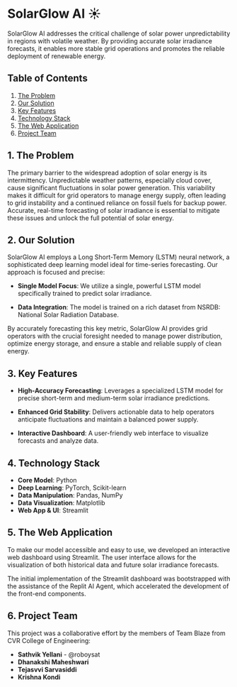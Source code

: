 # SolarGlow AI ☀️

SolarGlow AI addresses the critical challenge of solar power unpredictability in regions with volatile weather. By providing accurate solar irradiance forecasts, it enables more stable grid operations and promotes the reliable deployment of renewable energy.

## Table of Contents

1. [The Problem](#the-problem)
2. [Our Solution](#our-solution)
3. [Key Features](#key-features)
4. [Technology Stack](#technology-stack)
5. [The Web Application](#the-web-application)
6. [Project Team](#project-team)

## 1. The Problem

The primary barrier to the widespread adoption of solar energy is its intermittency. Unpredictable weather patterns, especially cloud cover, cause significant fluctuations in solar power generation. This variability makes it difficult for grid operators to manage energy supply, often leading to grid instability and a continued reliance on fossil fuels for backup power. Accurate, real-time forecasting of solar irradiance is essential to mitigate these issues and unlock the full potential of solar energy.

## 2. Our Solution

SolarGlow AI employs a Long Short-Term Memory (LSTM) neural network, a sophisticated deep learning model ideal for time-series forecasting. Our approach is focused and precise:

- **Single Model Focus**: We utilize a single, powerful LSTM model specifically trained to predict solar irradiance.

- **Data Integration**: The model is trained on a rich dataset from NSRDB: National Solar Radiation Database.

By accurately forecasting this key metric, SolarGlow AI provides grid operators with the crucial foresight needed to manage power distribution, optimize energy storage, and ensure a stable and reliable supply of clean energy.

## 3. Key Features

- **High-Accuracy Forecasting**: Leverages a specialized LSTM model for precise short-term and medium-term solar irradiance predictions.

- **Enhanced Grid Stability**: Delivers actionable data to help operators anticipate fluctuations and maintain a balanced power supply.

- **Interactive Dashboard**: A user-friendly web interface to visualize forecasts and analyze data.

## 4. Technology Stack

- **Core Model**: Python
- **Deep Learning**: PyTorch, Scikit-learn
- **Data Manipulation**: Pandas, NumPy
- **Data Visualization**: Matplotlib
- **Web App & UI**: Streamlit

## 5. The Web Application

To make our model accessible and easy to use, we developed an interactive web dashboard using Streamlit. The user interface allows for the visualization of both historical data and future solar irradiance forecasts.

The initial implementation of the Streamlit dashboard was bootstrapped with the assistance of the Replit AI Agent, which accelerated the development of the front-end components.

## 6. Project Team

This project was a collaborative effort by the members of Team Blaze from CVR College of Engineering:

- **Sathvik Yellani** - @roboysat
- **Dhanakshi Maheshwari**
- **Tejasvvi Sarvasiddi**
- **Krishna Kondi**
